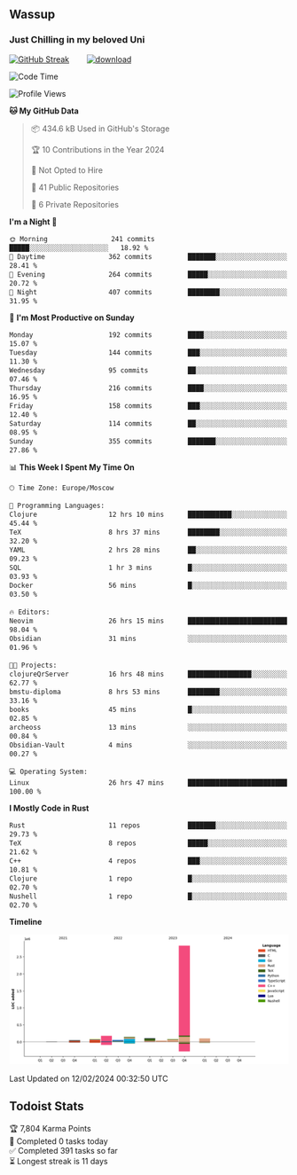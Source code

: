 ## Wassup 
### Just Chilling in my beloved Uni 

<!--
-->

[![GitHub Streak](http://github-readme-streak-stats.herokuapp.com?user=archeoss&theme=shades-of-purple&hide_border=true&date_format=j%20M%5B%20Y%5D)](https://git.io/streak-stats)&nbsp;&nbsp;&nbsp;&nbsp;&nbsp;&nbsp;&nbsp;&nbsp;[![download](https://user-images.githubusercontent.com/68448737/147796309-d8b65b1d-4dde-40d9-b03a-2b42aaa6cd43.jpeg)
](http://bmstu.ru/)

<!--START_SECTION:waka-->
![Code Time](http://img.shields.io/badge/Code%20Time-2%2C489%20hrs%2050%20mins-blue)

![Profile Views](http://img.shields.io/badge/Profile%20Views-0-blue)

**🐱 My GitHub Data** 

> 📦 434.6 kB Used in GitHub's Storage 
 > 
> 🏆 10 Contributions in the Year 2024
 > 
> 🚫 Not Opted to Hire
 > 
> 📜 41 Public Repositories 
 > 
> 🔑 6 Private Repositories 
 > 
**I'm a Night 🦉** 

```text
🌞 Morning                241 commits         █████░░░░░░░░░░░░░░░░░░░░   18.92 % 
🌆 Daytime                362 commits         ███████░░░░░░░░░░░░░░░░░░   28.41 % 
🌃 Evening                264 commits         █████░░░░░░░░░░░░░░░░░░░░   20.72 % 
🌙 Night                  407 commits         ████████░░░░░░░░░░░░░░░░░   31.95 % 
```
📅 **I'm Most Productive on Sunday** 

```text
Monday                   192 commits         ████░░░░░░░░░░░░░░░░░░░░░   15.07 % 
Tuesday                  144 commits         ███░░░░░░░░░░░░░░░░░░░░░░   11.30 % 
Wednesday                95 commits          ██░░░░░░░░░░░░░░░░░░░░░░░   07.46 % 
Thursday                 216 commits         ████░░░░░░░░░░░░░░░░░░░░░   16.95 % 
Friday                   158 commits         ███░░░░░░░░░░░░░░░░░░░░░░   12.40 % 
Saturday                 114 commits         ██░░░░░░░░░░░░░░░░░░░░░░░   08.95 % 
Sunday                   355 commits         ███████░░░░░░░░░░░░░░░░░░   27.86 % 
```


📊 **This Week I Spent My Time On** 

```text
🕑︎ Time Zone: Europe/Moscow

💬 Programming Languages: 
Clojure                  12 hrs 10 mins      ███████████░░░░░░░░░░░░░░   45.44 % 
TeX                      8 hrs 37 mins       ████████░░░░░░░░░░░░░░░░░   32.20 % 
YAML                     2 hrs 28 mins       ██░░░░░░░░░░░░░░░░░░░░░░░   09.23 % 
SQL                      1 hr 3 mins         █░░░░░░░░░░░░░░░░░░░░░░░░   03.93 % 
Docker                   56 mins             █░░░░░░░░░░░░░░░░░░░░░░░░   03.50 % 

🔥 Editors: 
Neovim                   26 hrs 15 mins      █████████████████████████   98.04 % 
Obsidian                 31 mins             ░░░░░░░░░░░░░░░░░░░░░░░░░   01.96 % 

🐱‍💻 Projects: 
clojureQrServer          16 hrs 48 mins      ████████████████░░░░░░░░░   62.77 % 
bmstu-diploma            8 hrs 53 mins       ████████░░░░░░░░░░░░░░░░░   33.16 % 
books                    45 mins             █░░░░░░░░░░░░░░░░░░░░░░░░   02.85 % 
archeoss                 13 mins             ░░░░░░░░░░░░░░░░░░░░░░░░░   00.84 % 
Obsidian-Vault           4 mins              ░░░░░░░░░░░░░░░░░░░░░░░░░   00.27 % 

💻 Operating System: 
Linux                    26 hrs 47 mins      █████████████████████████   100.00 % 
```

**I Mostly Code in Rust** 

```text
Rust                     11 repos            ███████░░░░░░░░░░░░░░░░░░   29.73 % 
TeX                      8 repos             █████░░░░░░░░░░░░░░░░░░░░   21.62 % 
C++                      4 repos             ███░░░░░░░░░░░░░░░░░░░░░░   10.81 % 
Clojure                  1 repo              █░░░░░░░░░░░░░░░░░░░░░░░░   02.70 % 
Nushell                  1 repo              █░░░░░░░░░░░░░░░░░░░░░░░░   02.70 % 
```



**Timeline**

![Lines of Code chart](https://raw.githubusercontent.com/archeoss/archeoss/master/assets/bar_graph.png)


 Last Updated on 12/02/2024 00:32:50 UTC
<!--END_SECTION:waka-->

## Todoist Stats

<!-- TODO-IST:START -->
🏆  7,804 Karma Points           
🌸  Completed 0 tasks today           
✅  Completed 391 tasks so far           
⏳  Longest streak is 11 days
<!-- TODO-IST:END -->
